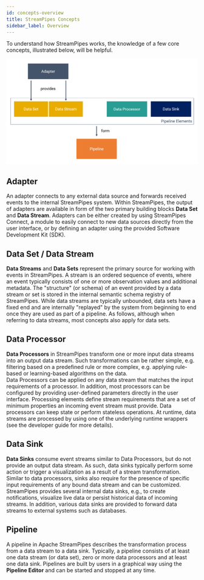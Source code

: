 ```yaml
---
id: concepts-overview
title: StreamPipes Concepts
sidebar_label: Overview
---
```


To understand how StreamPipes works, the knowledge of a few core concepts, illustrated below, will be helpful.

<img className="docs-image" src="/img/02_concepts-overview/01_overview.png" alt="Overview of concepts"/>

## Adapter
An adapter connects to any external data source and forwards received events to the internal StreamPipes system. Within StreamPipes, the output of adapters are available in form of the two primary building blocks **Data Set** and **Data Stream**.
Adapters can be either created by using StreamPipes Connect, a module to easily connect to new data sources directly from the user interface, or by defining an adapter using the provided Software Development Kit (SDK).

## Data Set / Data Stream
**Data Streams** and **Data Sets** represent the primary source for working with events in StreamPipes.
A stream is an ordered sequence of events, where an event typically consists of one or more observation values and additional metadata. The "structure" (or schema) of an event provided by a data stream or set is stored in the internal semantic schema registry of StreamPipes.
While data streams are typically unbounded, data sets have a fixed end and are internally "replayed" by the system from beginning to end once they are used as part of a pipeline.
As follows, although when referring to data streams, most concepts also apply for data sets.

## Data Processor
**Data Processors** in StreamPipes transform one or more input data streams into an output data stream.
Such transformations can be rather simple, e.g. filtering based on a predefined rule or more complex, e.g. applying rule-based or learning-based algorithms on the data.  
Data Processors can be applied on any data stream that matches the input requirements of a processor. In addition, most processors can be configured by providing user-defined parameters directly in the user interface.
Processing elements define stream requirements that are a set of minimum properties an incoming event stream must provide. Data processors can keep state or perform stateless operations.
At runtime, data streams are processed by using one of the underlying runtime wrappers (see the developer guide for more details).

## Data Sink
**Data Sinks** consume event streams similar to Data Processors, but do not provide an output data stream. As such, data sinks typically perform some action or trigger a visualization as a result of a stream transformation.
Similar to data processors, sinks also require for the presence of specific input requirements of any bound data stream and can be customized.
StreamPipes provides several internal data sinks, e.g., to create notifications, visualize live data or persist historical data of incoming streams. In addition, various data sinks are provided to forward data streams to external systems such as databases.

## Pipeline
A pipeline in Apache StreamPipes describes the transformation process from a data stream to a data sink. Typically, a pipeline consists of at least one data stream (or data set), zero or more data processors and at least one data sink.
Pipelines are built by users in a graphical way using the **Pipeline Editor** and can be started and stopped at any time.
